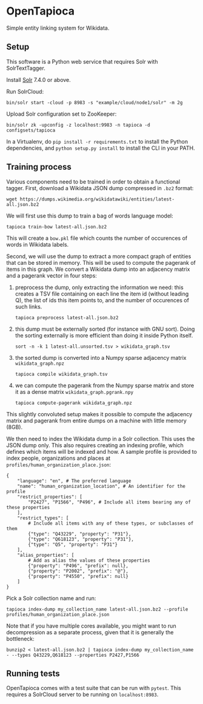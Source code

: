 OpenTapioca
===========

Simple entity linking system for Wikidata.

Setup
-----

This software is a Python web service that requires Solr with SolrTextTagger.

Install [Solr](https://lucene.apache.org/solr/) 7.4.0 or above.

Run SolrCloud:

```
bin/solr start -cloud -p 8983 -s "example/cloud/node1/solr" -m 2g
```

Upload Solr configuration set to ZooKeeper:
```
bin/solr zk -upconfig -z localhost:9983 -n tapioca -d configsets/tapioca
```

In a Virtualenv, do `pip install -r requirements.txt` to install the Python dependencies,
and `python setup.py install` to install the CLI in your PATH.

Training process
----------------

Various components need to be trained in order to obtain a functional tagger. First, download
a Wikidata JSON dump compressed in `.bz2` format:
```
wget https://dumps.wikimedia.org/wikidatawiki/entities/latest-all.json.bz2
```

We will first use this dump to train a bag of words language model:
```
tapioca train-bow latest-all.json.bz2
```

This will create a `bow.pkl` file which counts the number of occurences
of words in Wikidata labels.

Second, we will use the dump to extract a more compact graph of entities that can be stored
in memory. This will be used to compute the pagerank of items in this graph.
We convert a Wikidata dump into an adjacency matrix and a pagerank vector
in four steps:
1. preprocess the dump, only extracting the information we need: this
   creates a TSV file containing on each line the item id (without leading Q),
   the list of ids this item points to, and the number of occurences of such links.
   ```
   tapioca preprocess latest-all.json.bz2
   ```

2. this dump must be externally sorted (for instance with GNU sort). Doing
   the sorting externally is more efficient than doing it inside Python itself.
   ```
   sort -n -k 1 latest-all.unsorted.tsv > wikidata_graph.tsv
   ```

3. the sorted dump is converted into a Numpy sparse adjacency matrix `wikidata_graph.npz`
   ```
   tapioca compile wikidata_graph.tsv
   ```

4. we can compute the pagerank from the Numpy sparse matrix and store 
   it as a dense matrix `wikidata_graph.pgrank.npy`
   ```
   tapioca compute-pagerank wikidata_graph.npz
   ```
    
This slightly convoluted setup makes it possible to compute the adjacency matrix and pagerank
from entire dumps on a machine with little memory (8GB).

We then need to index the Wikidata dump in a Solr collection. This uses the JSON dump only.
This also requires creating an indexing profile, which defines which items will be indexed and how.
A sample profile is provided to index people, organizations and places at `profiles/human_organization_place.json`:
```
{
    "language": "en", # The preferred language
    "name": "human_organization_location", # An identifier for the profile
    "restrict_properties": [
        "P2427", "P1566", "P496", # Include all items bearing any of these properties
    ],
    "restrict_types": [
        # Include all items with any of these types, or subclasses of them
        {"type": "Q43229", "property": "P31"},
        {"type": "Q618123", "property": "P31"},
        {"type": "Q5", "property": "P31"}
    ],
    "alias_properties": [
        # Add as alias the values of these properties
        {"property": "P496", "prefix": null},
        {"property": "P2002", "prefix": "@"},
        {"property": "P4550", "prefix": null}
    ]
}
```

Pick a Solr collection name and run:
```
tapioca index-dump my_collection_name latest-all.json.bz2 --profile profiles/human_organization_place.json
```
Note that if you have multiple cores available, you might want to run decompression as a separate
process, given that it is generally the bottleneck:
```
bunzip2 < latest-all.json.bz2 | tapioca index-dump my_collection_name - --types Q43229,Q618123 --properties P2427,P1566
```

Running tests
-------------

OpenTapioca comes with a test suite that can be run with `pytest`. This
requires a SolrCloud server to be running on `localhost:8983`.

